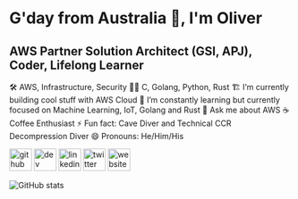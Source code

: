 # G'day from Australia 👋, I'm Oliver

## AWS Partner Solution Architect (GSI, APJ), Coder, Lifelong Learner

🛠 AWS, Infrastructure, Security 👨‍💻 C, Golang, Python, Rust 🏗 I’m currently building cool stuff with AWS Cloud 🌱 I’m constantly learning but currently focused on Machine Learning, IoT, Golang and Rust 💬 Ask me about AWS ☕️ Coffee Enthusiast ⚡ Fun fact: Cave Diver and Technical CCR Decompression Diver 😄 Pronouns: He/Him/His

[<img src='https://cdn.jsdelivr.net/npm/simple-icons@3.0.1/icons/github.svg' alt='github' height='40'>](https://github.com/gibbsie)  [<img src='https://cdn.jsdelivr.net/npm/simple-icons@3.0.1/icons/dev-dot-to.svg' alt='dev' height='40'>](https://dev.to/@gibbsie)  [<img src='https://cdn.jsdelivr.net/npm/simple-icons@3.0.1/icons/linkedin.svg' alt='linkedin' height='40'>](https://www.linkedin.com/in/ogibbs/)  [<img src='https://cdn.jsdelivr.net/npm/simple-icons@3.0.1/icons/twitter.svg' alt='twitter' height='40'>](https://twitter.com/gibbsieorg)  [<img src='https://cdn.jsdelivr.net/npm/simple-icons@3.0.1/icons/icloud.svg' alt='website' height='40'>](https://gibbsie.org/)

![GitHub stats](https://github-readme-stats.vercel.app/api?username=gibbsie&show_icons=true&bg_color=30,e96443,904e95&title_color=fff&text_color=fff)
